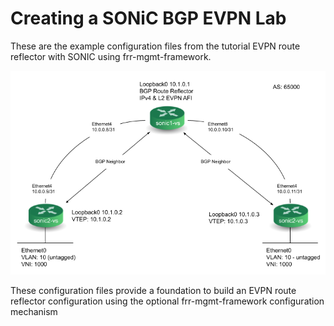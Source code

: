# Creating a SONiC BGP EVPN Lab

These are the example configuration files from the tutorial EVPN route reflector with SONIC using frr-mgmt-framework.


<img src="https://github.com/adamdunstan/sonic-nos-bgp-evpn-lab/blob/main/SONIC-EVPN-Simple.png">

These configuration files provide a foundation to build an EVPN route reflector configuration using the optional frr-mgmt-framework configuration mechanism